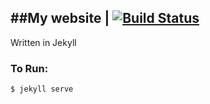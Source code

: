 ##My website | [![Build Status](https://travis-ci.org/thatarchguy/KevinLawDotInfo.svg)](https://travis-ci.org/thatarchguy/KevinLawDotInfo)
---
Written in Jekyll

### To Run:
```sh
$ jekyll serve
```
